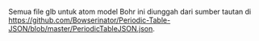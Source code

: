 Semua file glb untuk atom model Bohr ini diunggah dari sumber tautan di https://github.com/Bowserinator/Periodic-Table-JSON/blob/master/PeriodicTableJSON.json.
